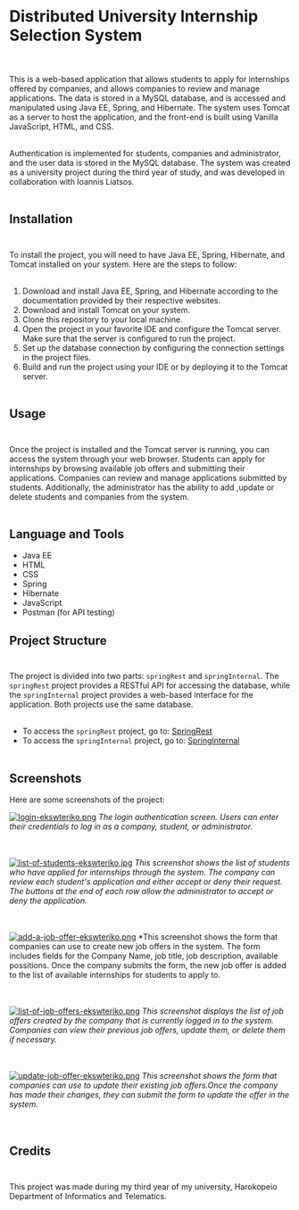 # Distributed University Internship Selection System<br><br>

This is a web-based application that allows students to apply for internships offered by companies, and allows companies to review and manage applications. The data is stored in a MySQL database, and is accessed and manipulated using Java EE, Spring, and Hibernate. The system uses Tomcat as a server to host the application, and the front-end is built using Vanilla JavaScript, HTML, and CSS.<br><br>

Authentication is implemented for students, companies and administrator, and the user data is stored in the MySQL database. The system was created as a university project during the third year of study, and was developed in collaboration with Ioannis Liatsos.<br><br>

## Installation<br><br>

To install the project, you will need to have Java EE, Spring, Hibernate, and Tomcat installed on your system. Here are the steps to follow:<br><br>

1. Download and install Java EE, Spring, and Hibernate according to the documentation provided by their respective websites.<br>
2. Download and install Tomcat on your system.<br>
3. Clone this repository to your local machine.<br>
4. Open the project in your favorite IDE and configure the Tomcat server. Make sure that the server is configured to run the project.<br>
5. Set up the database connection by configuring the connection settings in the project files.<br>
6. Build and run the project using your IDE or by deploying it to the Tomcat server.<br><br>

## Usage<br><br>

Once the project is installed and the Tomcat server is running, you can access the system through your web browser. Students can apply for internships by browsing available job offers and submitting their applications. Companies can review and manage applications submitted by students. Additionally, the administrator has the ability to add ,update or delete students and companies from the system.<br><br>

## Language and Tools

- Java EE
- HTML
- CSS
- Spring
- Hibernate
- JavaScript
- Postman (for API testing)

## Project Structure<br><br>

The project is divided into two parts: `springRest` and `springInternal`. The `springRest` project provides a RESTful API for accessing the database, while the `springInternal` project provides a web-based interface for the application. Both projects use the same database.<br><br>

- To access the `springRest` project, go to: [SpringRest](https://github.com/kostas-tsouko/SpringRest)<br>
- To access the `springInternal` project, go to: [SpringInternal](https://github.com/Tsouko/SpringInternal)<br><br>

## Screenshots

Here are some screenshots of the project:

[![login-ekswteriko.png](https://i.postimg.cc/fTRn4HkY/login-ekswteriko.png)](https://postimg.cc/CdX6ksGK)
*The login authentication screen. Users can enter their credentials to log in as a company, student, or administrator.*<br><br><br>

[![list-of-students-ekswteriko.jpg](https://i.postimg.cc/6q6SX36B/list-of-students-ekswteriko.jpg)](https://postimg.cc/yg5nh7SG)
*This screenshot shows the list of students who have applied for internships through the system. The company can review each student's application and either accept or deny their request. The buttons at the end of each row allow the administrator to accept or deny the application.*<br><br><br>

[![add-a-job-offer-ekswteriko.png](https://i.postimg.cc/bw4KtpgR/add-a-job-offer-ekswteriko.png)](https://postimg.cc/FYgWtt2f)
*This screenshot shows the form that companies can use to create new job offers in the system. The form includes fields for the Company Name, job title, job description, available possitions. Once the company submits the form, the new job offer is added to the list of available internships for students to apply to.<br><br><br>

[![list-of-job-offers-ekswteriko.png](https://i.postimg.cc/XJkhmFb2/list-of-job-offers-ekswteriko.png)](https://postimg.cc/r0zQtDzW)
*This screenshot displays the list of job offers created by the company that is currently logged in to the system. Companies can view their previous job offers, update them, or delete them if necessary.*<br><br><br>

[![update-job-offer-ekswteriko.png](https://i.postimg.cc/JhJS3vdC/update-job-offer-ekswteriko.png)](https://postimg.cc/mcLdBXsm)
*This screenshot shows the form that companies can use to update their existing job offers.Once the company has made their changes, they can submit the form to update the offer in the system.*<br><br><br>

## Credits<br><br>

This project was made during my third year of my university, Harokopeio Department of Informatics and Telematics.
